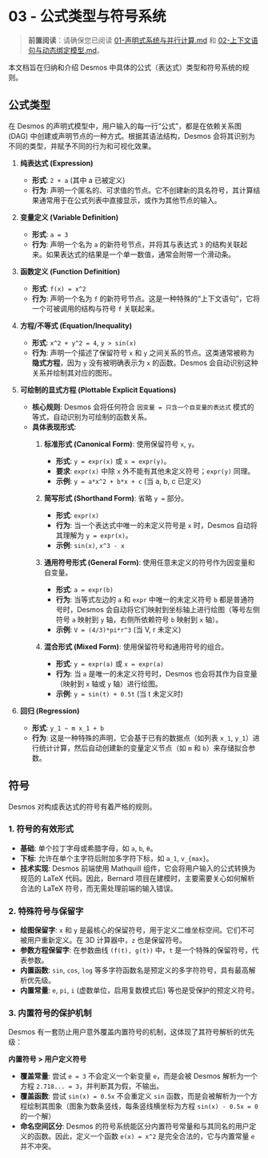 # 03 - 公式类型与符号系统

> **前置阅读**：请确保您已阅读 [01-声明式系统与并行计算.md](./01-声明式系统与并行计算.md) 和 [02-上下文语句与动态绑定模型.md](./02-上下文语句与动态绑定模型.md)。

本文档旨在归纳和介绍 Desmos 中具体的公式（表达式）类型和符号系统的规则。

## 公式类型

在 Desmos 的声明式模型中，用户输入的每一行“公式”，都是在依赖关系图 (DAG) 中创建或声明节点的一种方式。根据其语法结构，Desmos 会将其识别为不同的类型，并赋予不同的行为和可视化效果。

1.  **纯表达式 (Expression)**
    -   **形式**: `2 + a` (其中 a 已被定义)
    -   **行为**: 声明一个匿名的、可求值的节点。它不创建新的具名符号，其计算结果通常用于在公式列表中直接显示，或作为其他节点的输入。

2.  **变量定义 (Variable Definition)**
    -   **形式**: `a = 3`
    -   **行为**: 声明一个名为 `a` 的新符号节点，并将其与表达式 `3` 的结构关联起来。如果表达式的结果是一个单一数值，通常会附带一个滑动条。

3.  **函数定义 (Function Definition)**
    -   **形式**: `f(x) = x^2`
    -   **行为**: 声明一个名为 `f` 的新符号节点。这是一种特殊的“上下文语句”，它将一个可被调用的结构与符号 `f` 关联起来。

4.  **方程/不等式 (Equation/Inequality)**
    -   **形式**: `x^2 + y^2 = 4`, `y > sin(x)`
    -   **行为**: 声明一个描述了保留符号 `x` 和 `y` 之间关系的节点。这类通常被称为**隐式方程**，因为 `y` 没有被明确表示为 `x` 的函数。Desmos 会自动识别这种关系并绘制其对应的图形。

5.  **可绘制的显式方程 (Plottable Explicit Equations)**
    -   **核心规则**: Desmos 会将任何符合 `因变量 = 只含一个自变量的表达式` 模式的等式，自动识别为可绘制的函数关系。
    -   **具体表现形式**:
        1.  **标准形式 (Canonical Form)**: 使用保留符号 `x`, `y`。
            -   **形式**: `y = expr(x)` 或 `x = expr(y)`。
            -   **要求**: `expr(x)` 中除 `x` 外不能有其他未定义符号；`expr(y)` 同理。
            -   **示例**: `y = a*x^2 + b*x + c` (当 a, b, c 已定义)

        2.  **简写形式 (Shorthand Form)**: 省略 `y =` 部分。
            -   **形式**: `expr(x)`
            -   **行为**: 当一个表达式中唯一的未定义符号是 `x` 时，Desmos 自动将其理解为 `y = expr(x)`。
            -   **示例**: `sin(x)`, `x^3 - x`

        3.  **通用符号形式 (General Form)**: 使用任意未定义的符号作为因变量和自变量。
            -   **形式**: `a = expr(b)`
            -   **行为**: 当等式左边的 `a` 和 `expr` 中唯一的未定义符号 `b` 都是普通符号时，Desmos 会自动将它们映射到坐标轴上进行绘图（等号左侧符号 `a` 映射到 `y` 轴，右侧所依赖符号 `b` 映射到 `x` 轴）。
            -   **示例**: `V = (4/3)*pi*r^3` (当 V, r 未定义)

        4.  **混合形式 (Mixed Form)**: 使用保留符号和通用符号的组合。
            -   **形式**: `y = expr(a)` 或 `x = expr(a)`
            -   **行为**: 当 `a` 是唯一的未定义符号时，Desmos 也会将其作为自变量（映射到 `x` 轴或 `y` 轴）进行绘图。
            -   **示例**: `y = sin(t) + 0.5t` (当 t 未定义时)

6.  **回归 (Regression)**
    -   **形式**: `y_1 ~ m x_1 + b`
    -   **行为**: 这是一种特殊的声明，它会基于已有的数据点（如列表 `x_1`, `y_1`）进行统计计算，然后自动创建新的变量定义节点（如 `m` 和 `b`）来存储拟合参数。

## 符号

Desmos 对构成表达式的符号有着严格的规则。

### 1. 符号的有效形式

-   **基础**: 单个拉丁字母或希腊字母，如 `a`, `b`, `θ`。
-   **下标**: 允许在单个主字符后附加多字符下标，如 `a_1`, `v_{max}`。
-   **技术实现**: Desmos 前端使用 Mathquill 组件，它会将用户输入的公式转换为规范的 LaTeX 代码。因此，Bernard 项目在建模时，主要需要关心如何解析合法的 LaTeX 符号，而无需处理前端的输入错误。

### 2. 特殊符号与保留字

-   **绘图保留字**: `x` 和 `y` 是最核心的保留符号，用于定义二维坐标空间。它们不可被用户重新定义。在 3D 计算器中，`z` 也是保留符号。
-   **参数方程保留字**: 在参数曲线 `(f(t), g(t))` 中，`t` 是一个特殊的保留符号，代表参数。
-   **内置函数**: `sin`, `cos`, `log` 等多字符函数名是预定义的多字符符号，具有最高解析优先级。
-   **内置常量**: `e`, `pi`, `i` (虚数单位，启用复数模式后) 等也是受保护的预定义符号。

### 3. 内置符号的保护机制

Desmos 有一套防止用户意外覆盖内置符号的机制，这体现了其符号解析的优先级：

**内置符号 > 用户定义符号**

-   **覆盖常量**: 尝试 `e = 3` 不会定义一个新变量 `e`，而是会被 Desmos 解析为一个方程 `2.718... = 3`，并判断其为假，不输出。
-   **覆盖函数**: 尝试 `sin(x) = 0.5x` 不会重定义 `sin` 函数，而是会被解析为一个方程绘制其图象（图象为数条竖线，每条竖线横坐标为方程 `sin(x) - 0.5x = 0` 的一个解）
-   **命名空间区分**: Desmos 的符号系统能区分内置符号常量和与其同名的用户定义的函数。因此，定义一个函数 `e(x) = x^2` 是完全合法的，它与内置常量 `e` 并不冲突。

